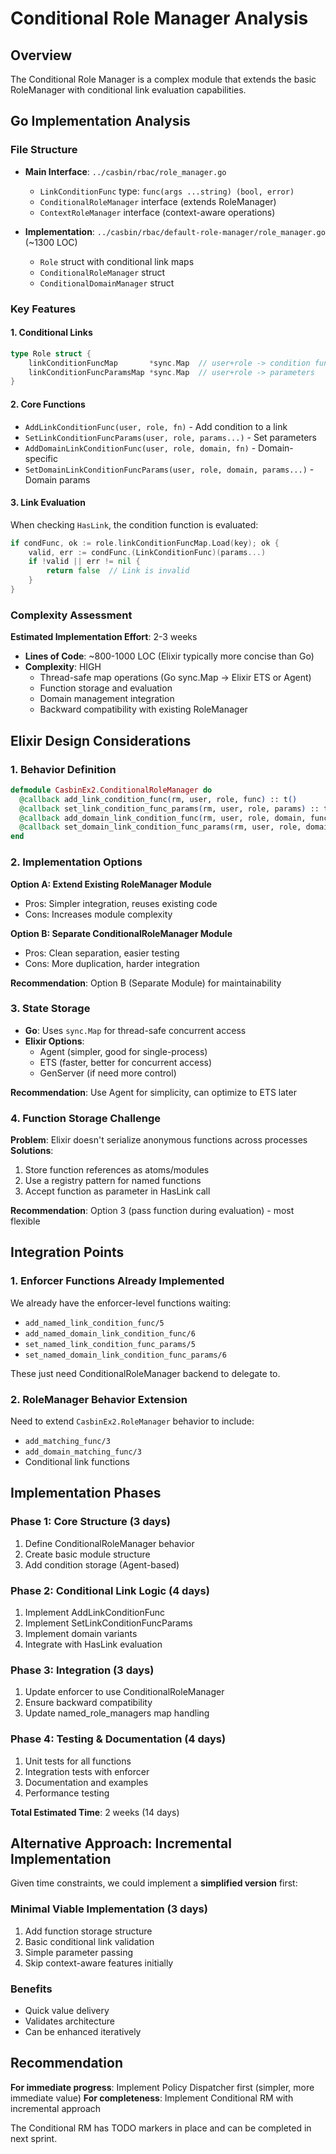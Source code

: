 # Conditional Role Manager Analysis

## Overview
The Conditional Role Manager is a complex module that extends the basic RoleManager with conditional link evaluation capabilities.

## Go Implementation Analysis

### File Structure
- **Main Interface**: `../casbin/rbac/role_manager.go`
  - `LinkConditionFunc` type: `func(args ...string) (bool, error)`
  - `ConditionalRoleManager` interface (extends RoleManager)
  - `ContextRoleManager` interface (context-aware operations)

- **Implementation**: `../casbin/rbac/default-role-manager/role_manager.go` (~1300 LOC)
  - `Role` struct with conditional link maps
  - `ConditionalRoleManager` struct
  - `ConditionalDomainManager` struct

### Key Features

#### 1. Conditional Links
```go
type Role struct {
    linkConditionFuncMap       *sync.Map  // user+role -> condition function
    linkConditionFuncParamsMap *sync.Map  // user+role -> parameters
}
```

#### 2. Core Functions
- `AddLinkConditionFunc(user, role, fn)` - Add condition to a link
- `SetLinkConditionFuncParams(user, role, params...)` - Set parameters
- `AddDomainLinkConditionFunc(user, role, domain, fn)` - Domain-specific
- `SetDomainLinkConditionFuncParams(user, role, domain, params...)` - Domain params

#### 3. Link Evaluation
When checking `HasLink`, the condition function is evaluated:
```go
if condFunc, ok := role.linkConditionFuncMap.Load(key); ok {
    valid, err := condFunc.(LinkConditionFunc)(params...)
    if !valid || err != nil {
        return false  // Link is invalid
    }
}
```

### Complexity Assessment

**Estimated Implementation Effort**: 2-3 weeks
- **Lines of Code**: ~800-1000 LOC (Elixir typically more concise than Go)
- **Complexity**: HIGH
  - Thread-safe map operations (Go sync.Map → Elixir ETS or Agent)
  - Function storage and evaluation
  - Domain management integration
  - Backward compatibility with existing RoleManager

## Elixir Design Considerations

### 1. Behavior Definition
```elixir
defmodule CasbinEx2.ConditionalRoleManager do
  @callback add_link_condition_func(rm, user, role, func) :: t()
  @callback set_link_condition_func_params(rm, user, role, params) :: t()
  @callback add_domain_link_condition_func(rm, user, role, domain, func) :: t()
  @callback set_domain_link_condition_func_params(rm, user, role, domain, params) :: t()
end
```

### 2. Implementation Options

**Option A: Extend Existing RoleManager Module**
- Pros: Simpler integration, reuses existing code
- Cons: Increases module complexity

**Option B: Separate ConditionalRoleManager Module**
- Pros: Clean separation, easier testing
- Cons: More duplication, harder integration

**Recommendation**: Option B (Separate Module) for maintainability

### 3. State Storage
- **Go**: Uses `sync.Map` for thread-safe concurrent access
- **Elixir Options**:
  - Agent (simpler, good for single-process)
  - ETS (faster, better for concurrent access)
  - GenServer (if need more control)

**Recommendation**: Use Agent for simplicity, can optimize to ETS later

### 4. Function Storage Challenge
**Problem**: Elixir doesn't serialize anonymous functions across processes
**Solutions**:
1. Store function references as atoms/modules
2. Use a registry pattern for named functions
3. Accept function as parameter in HasLink call

**Recommendation**: Option 3 (pass function during evaluation) - most flexible

## Integration Points

### 1. Enforcer Functions Already Implemented
We already have the enforcer-level functions waiting:
- `add_named_link_condition_func/5`
- `add_named_domain_link_condition_func/6`
- `set_named_link_condition_func_params/5`
- `set_named_domain_link_condition_func_params/6`

These just need ConditionalRoleManager backend to delegate to.

### 2. RoleManager Behavior Extension
Need to extend `CasbinEx2.RoleManager` behavior to include:
- `add_matching_func/3`
- `add_domain_matching_func/3`
- Conditional link functions

## Implementation Phases

### Phase 1: Core Structure (3 days)
1. Define ConditionalRoleManager behavior
2. Create basic module structure
3. Add condition storage (Agent-based)

### Phase 2: Conditional Link Logic (4 days)
1. Implement AddLinkConditionFunc
2. Implement SetLinkConditionFuncParams
3. Implement domain variants
4. Integrate with HasLink evaluation

### Phase 3: Integration (3 days)
1. Update enforcer to use ConditionalRoleManager
2. Ensure backward compatibility
3. Update named_role_managers map handling

### Phase 4: Testing & Documentation (4 days)
1. Unit tests for all functions
2. Integration tests with enforcer
3. Documentation and examples
4. Performance testing

**Total Estimated Time**: 2 weeks (14 days)

## Alternative Approach: Incremental Implementation

Given time constraints, we could implement a **simplified version** first:

### Minimal Viable Implementation (3 days)
1. Add function storage structure
2. Basic conditional link validation
3. Simple parameter passing
4. Skip context-aware features initially

### Benefits
- Quick value delivery
- Validates architecture
- Can be enhanced iteratively

## Recommendation

**For immediate progress**: Implement Policy Dispatcher first (simpler, more immediate value)
**For completeness**: Implement Conditional RM with incremental approach

The Conditional RM has TODO markers in place and can be completed in next sprint.
